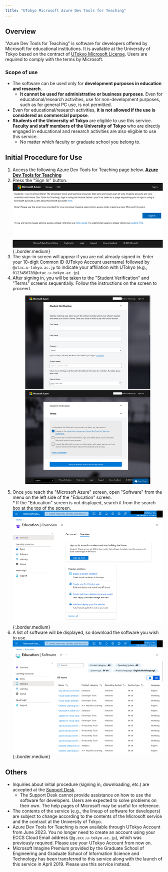 ```yaml
---
title: "UTokyo Microsoft Azure Dev Tools for Teaching"
---
```


## Overview

"Azure Dev Tools for Teaching" is software for developers offered by Microsoft for educational institutions. It is available at the University of Tokyo based on the contract of [UTokyo Microsoft License](/en/microsoft/). Users are required to comply with the terms by Microsoft.

### Scope of use

- The software can be used only for **development purposes in education and research**.
    - **It cannot be used for administrative or business purposes**. Even for educational/research activities, use for non-development purposes, such as for general PC use, is not permitted.
- Even for educational/research activities, **it is not allowed if the use is considered as commercial purpose**.
- **Students of the University of Tokyo** are eligible to use this service. **Faculty and staff members of the University of Tokyo** who are directly engaged in educational and research activities are also eligible to use this service.
    - No matter which faculty or graduate school you belong to.

## Initial Procedure for Use

1. Access the following Azure Dev Tools for Teaching page below.
    <b class="box center"><a href="https://aka.ms/devtoolsforteaching/">Azure Dev Tools for Teaching</a></b>
1. Press the "Sign In" button.
    ![](sign_in.png){:.border.medium}
1. The sign-in screen will appear if you are not already signed in. Enter your 10-digit Common ID (UTokyo Account username) followed by `@utac.u-tokyo.ac.jp` to indicate your affiliation with UTokyo (e.g., `0123456789@utac.u-tokyo.ac.jp`).
1. After signing in, you will be taken to the "Student Verification" and "Terms" screens sequentially. Follow the instructions on the screen to proceed.
    <figure class="gallery"><img src="student_verification.png"><img src="terms.png"></figure>
1. Once you reach the "Microsoft Azure" screen, open "Software" from the menu on the left side of the "Education" screen.<br>* If the "Education" screen is not displayed, search it from the search box at the top of the screen.
    ![](education.png){:.border.medium}
1. A list of software will be displayed, so download the software you wish to use.
    ![](software.png){:.border.medium}

## Others

- Inquiries about initial procedure (signing in, downloading, etc.) are accepted at the [Support Desk](/en/support/).
    - The Support Desk cannot provide assistance on how to use the software for developers. Users are expected to solve problems on their own. The help pages of Microsoft may be useful for reference.
- The contents of the service (e.g., the lineup of software for developers) are subject to change according to the contents of the Microsoft service and the contract at the University of Tokyo.
- Azure Dev Tools for Teaching is now available through UTokyo Account from June 2023. You no longer need to create an account using your ECCS Cloud Email address (`@g.ecc.u-tokyo.ac.jp`), which was previously required. Please use your UTokyo Account from now on.
- Microsoft Imagine Premium provided by the Graduate School of Engineering and Graduate School of Information Science and Technology has been transferred to this service along with the launch of this service in April 2019. Please use this service instead.
